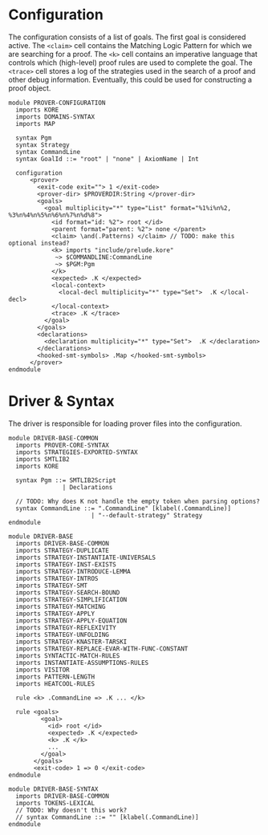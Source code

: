 Configuration
=============

The configuration consists of a list of goals. The first goal is considered
active. The `<claim>` cell contains the Matching Logic Pattern for which we are
searching for a proof. The `<k>` cell contains an imperative language
that controls which (high-level) proof rules are used to complete the goal. The
`<trace>` cell stores a log of the strategies used in the search of a proof and
other debug information. Eventually, this could be used for constructing a proof
object.

```k
module PROVER-CONFIGURATION
  imports KORE
  imports DOMAINS-SYNTAX
  imports MAP

  syntax Pgm
  syntax Strategy
  syntax CommandLine
  syntax GoalId ::= "root" | "none" | AxiomName | Int

  configuration
      <prover>
        <exit-code exit=""> 1 </exit-code>
        <prover-dir> $PROVERDIR:String </prover-dir>
        <goals>
          <goal multiplicity="*" type="List" format="%1%i%n%2, %3%n%4%n%5%n%6%n%7%n%d%8">
            <id format="id: %2"> root </id>
            <parent format="parent: %2"> none </parent>
            <claim> \and(.Patterns) </claim> // TODO: make this optional instead?
            <k> imports "include/prelude.kore"
             ~> $COMMANDLINE:CommandLine
             ~> $PGM:Pgm
            </k>
            <expected> .K </expected>
            <local-context>
              <local-decl multiplicity="*" type="Set">  .K </local-decl>
            </local-context>
            <trace> .K </trace>
          </goal>
        </goals>
        <declarations>
          <declaration multiplicity="*" type="Set">  .K </declaration>
        </declarations>
        <hooked-smt-symbols> .Map </hooked-smt-symbols>
      </prover>
endmodule
```

Driver & Syntax
===============

The driver is responsible for loading prover files into the configuration.

```k
module DRIVER-BASE-COMMON
  imports PROVER-CORE-SYNTAX
  imports STRATEGIES-EXPORTED-SYNTAX
  imports SMTLIB2
  imports KORE

  syntax Pgm ::= SMTLIB2Script
               | Declarations

  // TODO: Why does K not handle the empty token when parsing options?
  syntax CommandLine ::= ".CommandLine" [klabel(.CommandLine)]
                       | "--default-strategy" Strategy
endmodule

module DRIVER-BASE
  imports DRIVER-BASE-COMMON
  imports STRATEGY-DUPLICATE
  imports STRATEGY-INSTANTIATE-UNIVERSALS
  imports STRATEGY-INST-EXISTS
  imports STRATEGY-INTRODUCE-LEMMA
  imports STRATEGY-INTROS
  imports STRATEGY-SMT
  imports STRATEGY-SEARCH-BOUND
  imports STRATEGY-SIMPLIFICATION
  imports STRATEGY-MATCHING
  imports STRATEGY-APPLY
  imports STRATEGY-APPLY-EQUATION
  imports STRATEGY-REFLEXIVITY
  imports STRATEGY-UNFOLDING
  imports STRATEGY-KNASTER-TARSKI
  imports STRATEGY-REPLACE-EVAR-WITH-FUNC-CONSTANT
  imports SYNTACTIC-MATCH-RULES
  imports INSTANTIATE-ASSUMPTIONS-RULES
  imports VISITOR
  imports PATTERN-LENGTH
  imports HEATCOOL-RULES

  rule <k> .CommandLine => .K ... </k>

  rule <goals>
         <goal>
           <id> root </id>
           <expected> .K </expected>
           <k> .K </k>
           ...
         </goal>
       </goals>
       <exit-code> 1 => 0 </exit-code>
endmodule

module DRIVER-BASE-SYNTAX
  imports DRIVER-BASE-COMMON
  imports TOKENS-LEXICAL
  // TODO: Why doesn't this work?
  // syntax CommandLine ::= "" [klabel(.CommandLine)]
endmodule
```
